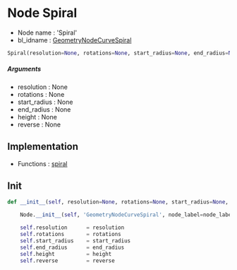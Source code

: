 # Node Spiral

- Node name : 'Spiral'
- bl_idname : [GeometryNodeCurveSpiral](https://docs.blender.org/api/current/bpy.types.GeometryNodeCurveSpiral.html)


``` python
Spiral(resolution=None, rotations=None, start_radius=None, end_radius=None, height=None, reverse=None, node_label=None, node_color=None, **kwargs)
```
##### Arguments

- resolution : None
- rotations : None
- start_radius : None
- end_radius : None
- height : None
- reverse : None

## Implementation

- Functions : [spiral](/docs/GeoNodes/GeoNodesTree.md#spiral)

## Init

``` python
def __init__(self, resolution=None, rotations=None, start_radius=None, end_radius=None, height=None, reverse=None, node_label=None, node_color=None, **kwargs):

    Node.__init__(self, 'GeometryNodeCurveSpiral', node_label=node_label, node_color=node_color, **kwargs)

    self.resolution      = resolution
    self.rotations       = rotations
    self.start_radius    = start_radius
    self.end_radius      = end_radius
    self.height          = height
    self.reverse         = reverse
```
